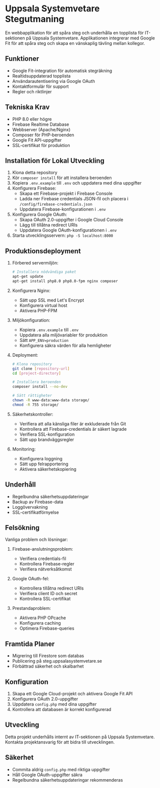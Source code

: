 # Uppsala Systemvetare Stegutmaning

En webbapplikation för att spåra steg och underhålla en topplista för IT-sektionen på Uppsala Systemvetare. Applikationen integrerar med Google Fit för att spåra steg och skapa en vänskaplig tävling mellan kollegor.

## Funktioner

- Google Fit-integration för automatisk stegräkning
- Realtidsuppdaterad topplista
- Användarautentisering via Google OAuth
- Kontaktformulär för support
- Regler och riktlinjer

## Tekniska Krav

- PHP 8.0 eller högre
- Firebase Realtime Database
- Webbserver (Apache/Nginx)
- Composer för PHP-beroenden
- Google Fit API-uppgifter
- SSL-certifikat för produktion

## Installation för Lokal Utveckling

1. Klona detta repository
2. Kör `composer install` för att installera beroenden
3. Kopiera `.env.example` till `.env` och uppdatera med dina uppgifter
4. Konfigurera Firebase:
   - Skapa ett Firebase-projekt i Firebase Console
   - Ladda ner Firebase credentials JSON-fil och placera i `/config/firebase-credentials.json`
   - Uppdatera Firebase-konfigurationen i `.env`
5. Konfigurera Google OAuth:
   - Skapa OAuth 2.0-uppgifter i Google Cloud Console
   - Lägg till tillåtna redirect URIs
   - Uppdatera Google OAuth-konfigurationen i `.env`
6. Starta utvecklingsservern: `php -S localhost:8000`

## Produktionsdeployment

1. Förbered servermiljön:
   ```bash
   # Installera nödvändiga paket
   apt-get update
   apt-get install php8.0 php8.0-fpm nginx composer
   ```

2. Konfigurera Nginx:
   - Sätt upp SSL med Let's Encrypt
   - Konfigurera virtual host
   - Aktivera PHP-FPM

3. Miljökonfiguration:
   - Kopiera `.env.example` till `.env`
   - Uppdatera alla miljövariabler för produktion
   - Sätt `APP_ENV=production`
   - Konfigurera säkra värden för alla hemligheter

4. Deployment:
   ```bash
   # Klona repository
   git clone [repository-url]
   cd [project-directory]
   
   # Installera beroenden
   composer install --no-dev
   
   # Sätt rättigheter
   chown -R www-data:www-data storage/
   chmod -R 755 storage/
   ```

5. Säkerhetskontroller:
   - Verifiera att alla känsliga filer är exkluderade från Git
   - Kontrollera att Firebase-credentials är säkert lagrade
   - Verifiera SSL-konfiguration
   - Sätt upp brandväggsregler

6. Monitoring:
   - Konfigurera loggning
   - Sätt upp felrapportering
   - Aktivera säkerhetskopiering

## Underhåll

- Regelbundna säkerhetsuppdateringar
- Backup av Firebase-data
- Loggövervakning
- SSL-certifikatförnyelse

## Felsökning

Vanliga problem och lösningar:

1. Firebase-anslutningsproblem:
   - Verifiera credentials-fil
   - Kontrollera Firebase-regler
   - Verifiera nätverksåtkomst

2. Google OAuth-fel:
   - Kontrollera tillåtna redirect URIs
   - Verifiera client ID och secret
   - Kontrollera SSL-certifikat

3. Prestandaproblem:
   - Aktivera PHP OPcache
   - Konfigurera caching
   - Optimera Firebase-queries

## Framtida Planer

- Migrering till Firestore som databas
- Publicering på steg.uppsalasystemvetare.se
- Förbättrad säkerhet och skalbarhet

## Konfiguration

1. Skapa ett Google Cloud-projekt och aktivera Google Fit API
2. Konfigurera OAuth 2.0-uppgifter
3. Uppdatera `config.php` med dina uppgifter
4. Kontrollera att databasen är korrekt konfigurerad

## Utveckling

Detta projekt underhålls internt av IT-sektionen på Uppsala Systemvetare. Kontakta projektansvarig för att bidra till utvecklingen.

## Säkerhet

- Commita aldrig `config.php` med riktiga uppgifter
- Håll Google OAuth-uppgifter säkra
- Regelbundna säkerhetsuppdateringar rekommenderas
